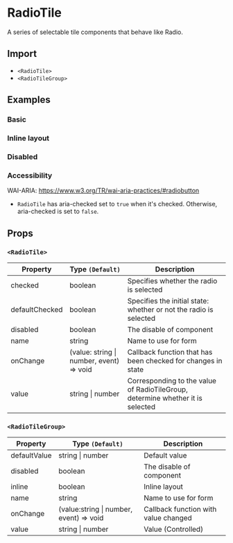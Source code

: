# RadioTile

A series of selectable tile components that behave like Radio.

## Import

<!--{include:<import-guide>}-->

- `<RadioTile>`
- `<RadioTileGroup>`

## Examples

### Basic

<!--{include:`basic.md`}-->

### Inline layout

<!--{include:`inline.md`}-->

### Disabled

<!--{include:`disabled.md`}-->

### Accessibility

WAI-ARIA: https://www.w3.org/TR/wai-aria-practices/#radiobutton

- `RadioTile` has aria-checked set to `true` when it's checked. Otherwise, aria-checked is set to `false`.

## Props

### `<RadioTile>`

| Property       | Type `(Default)`                             | Description                                                                    |
| -------------- | -------------------------------------------- | ------------------------------------------------------------------------------ |
| checked        | boolean                                      | Specifies whether the radio is selected                                        |
| defaultChecked | boolean                                      | Specifies the initial state: whether or not the radio is selected              |
| disabled       | boolean                                      | The disable of component                                                       |
| name           | string                                       | Name to use for form                                                           |
| onChange       | (value: string &#124; number, event) => void | Callback function that has been checked for changes in state                   |
| value          | string &#124; number                         | Corresponding to the value of RadioTileGroup, determine whether it is selected |

### `<RadioTileGroup>`

| Property     | Type `(Default)`                            | Description                          |
| ------------ | ------------------------------------------- | ------------------------------------ |
| defaultValue | string &#124; number                        | Default value                        |
| disabled     | boolean                                     | The disable of component             |
| inline       | boolean                                     | Inline layout                        |
| name         | string                                      | Name to use for form                 |
| onChange     | (value:string &#124; number, event) => void | Callback function with value changed |
| value        | string &#124; number                        | Value (Controlled)                   |
